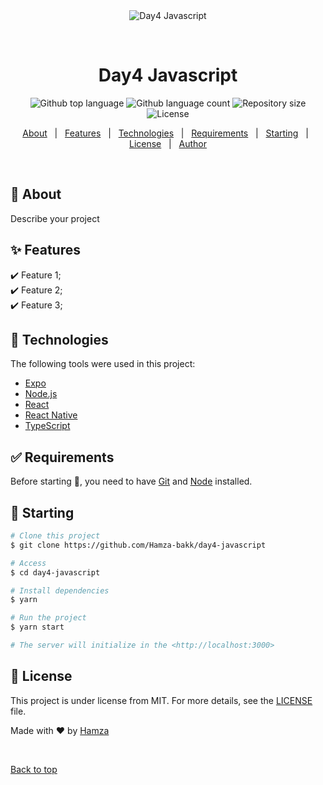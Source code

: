 <div align="center" id="top"> 
  <img src="./.github/app.gif" alt="Day4 Javascript" />

  &#xa0;

  <!-- <a href="https://day4javascript.netlify.app">Demo</a> -->
</div>

<h1 align="center">Day4 Javascript</h1>

<p align="center">
  <img alt="Github top language" src="https://img.shields.io/github/languages/top/Hamza-bakk/day4-javascript?color=56BEB8">

  <img alt="Github language count" src="https://img.shields.io/github/languages/count/Hamza-bakk/day4-javascript?color=56BEB8">

  <img alt="Repository size" src="https://img.shields.io/github/repo-size/Hamza-bakk/day4-javascript?color=56BEB8">

  <img alt="License" src="https://img.shields.io/github/license/Hamza-bakk/day4-javascript?color=56BEB8">

  <!-- <img alt="Github issues" src="https://img.shields.io/github/issues/Hamza-bakk/day4-javascript?color=56BEB8" /> -->

  <!-- <img alt="Github forks" src="https://img.shields.io/github/forks/Hamza-bakk/day4-javascript?color=56BEB8" /> -->

  <!-- <img alt="Github stars" src="https://img.shields.io/github/stars/Hamza-bakk/day4-javascript?color=56BEB8" /> -->
</p>

<!-- Status -->

<!-- <h4 align="center"> 
	🚧  Day4 Javascript 🚀 Under construction...  🚧
</h4> 

<hr> -->

<p align="center">
  <a href="#dart-about">About</a> &#xa0; | &#xa0; 
  <a href="#sparkles-features">Features</a> &#xa0; | &#xa0;
  <a href="#rocket-technologies">Technologies</a> &#xa0; | &#xa0;
  <a href="#white_check_mark-requirements">Requirements</a> &#xa0; | &#xa0;
  <a href="#checkered_flag-starting">Starting</a> &#xa0; | &#xa0;
  <a href="#memo-license">License</a> &#xa0; | &#xa0;
  <a href="https://github.com/Hamza-bakk" target="_blank">Author</a>
</p>

<br>

## :dart: About ##

Describe your project

## :sparkles: Features ##

:heavy_check_mark: Feature 1;\
:heavy_check_mark: Feature 2;\
:heavy_check_mark: Feature 3;

## :rocket: Technologies ##

The following tools were used in this project:

- [Expo](https://expo.io/)
- [Node.js](https://nodejs.org/en/)
- [React](https://pt-br.reactjs.org/)
- [React Native](https://reactnative.dev/)
- [TypeScript](https://www.typescriptlang.org/)

## :white_check_mark: Requirements ##

Before starting :checkered_flag:, you need to have [Git](https://git-scm.com) and [Node](https://nodejs.org/en/) installed.

## :checkered_flag: Starting ##

```bash
# Clone this project
$ git clone https://github.com/Hamza-bakk/day4-javascript

# Access
$ cd day4-javascript

# Install dependencies
$ yarn

# Run the project
$ yarn start

# The server will initialize in the <http://localhost:3000>
```

## :memo: License ##

This project is under license from MIT. For more details, see the [LICENSE](LICENSE.md) file.


Made with :heart: by <a href="https://github.com/Hamza-bakk" target="_blank">Hamza</a>

&#xa0;

<a href="#top">Back to top</a>
